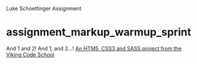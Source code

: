 Luke Schoettinger Assignment

assignment_markup_warmup_sprint
===============================

And 1 and 2!  And 1, and 2...!
[An HTM5, CSS3 and SASS project from the Viking Code School](http://www.vikingcodeschool.com)
